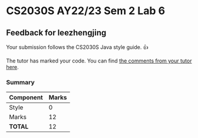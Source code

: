 # CS2030S AY22/23 Sem 2 Lab 6
## Feedback for leezhengjing
Your submission follows the CS2030S Java style guide. :+1:

The tutor has marked your code. You can find [the comments from your tutor here](https://www.github.com/nus-cs2030s-2223-s2/lab6-leezhengjing/commit/cae00a3a2c68edc280f784ed328083fd8605652c).
### Summary

| Component | Marks |
|-----------|-------|
| Style | 0 |
| Marks | 12 |
| **TOTAL** | 12 |

